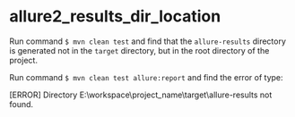 # allure2_results_dir_location
Run command
`$ mvn clean test`
and find that the `allure-results` directory is generated not in the `target` directory, but in the root directory of the project.

Run command
`$ mvn clean test allure:report`
and find the error of type:

[ERROR] Directory E:\workspace\project_name\target\allure-results not found.
